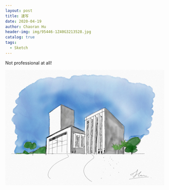 ```yaml
---
layout: post
title: 速写
date: 2020-04-19
author: Chaoran Hu
header-img: img/95446-1Z40G3213528.jpg
catalog: true
tags:
  - Sketch
---
```


Not professional at all!

![](/photo/Sketches11.jpg)
